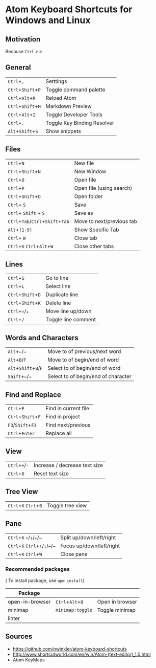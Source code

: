 # Atom Keyboard Shortcuts for Windows and Linux

## Motivation

Because `Ctrl` > `⌘`
## General

|||
|-|-|
|`Ctrl`+`,` | Setttings|
|`Ctrl`+`Shift`+`P` |	Toggle command palette |
|`Ctrl`+`Alt`+`R` | Reload Atom |
|`Ctrl`+`Shift`+`M` | Markdown Preview |
|`Ctrl`+`Alt`+`I` | Toggle Developer Tools |
|`Ctrl`+`.` | Toggle Key Binding Resolver |
|`Alt`+`Shift`+`S` | Show snippets |

## Files
|||
|-|-|
|`Ctrl`+`N`	| New file |
|`Ctrl`+`Shift`+`N`|	New Window |
|`Ctrl`+`O` |	Open file |
|`Ctrl`+`P` |	Open file (using search)|
|`Ctrl`+`Shift`+`O` |	Open folder |
|`Ctrl`+ `S` |	Save |
|`Ctrl`+ `Shift` + `S` |	Save as |
|`Ctrl`+`Tab`/`Ctrl`+`Shift`+`Tab` | Move to next/previous tab|
|`Alt`+`[1-9]` | Show Specific Tab |
|`Ctrl`+ `W` |	Close tab |
|`Ctrl`+`K` `Ctrl`+`Alt`+`W`  | Close other tabs |

## Lines
|||
|-|-|
|`Ctrl`+`G`|	Go to line |
|`Ctrl`+`L` |	Select line |
|`Ctrl`+`Shift`+`D` |	Duplicate line|
|`Ctrl`+`Shift`+`K` |	Delete line |
|`Ctrl`+`↑`/`↓` |	Move line up/down |
|`Ctrl`+`/`|	Toggle line comment |

## Words and Characters
|||
|-|-|
|`Alt`+`←`/`→`	| Move to of previous/next word |
|`Alt`+`B`/`F`	| Move to of begin/end of word |
|`Alt`+`Shift`+`B`/`F`	| Select to of begin/end of word |
|`Shift`+`←`/`→`	| Select to of begin/end of character |

## Find and Replace
|||
|-|-|
|`Ctrl`+`F` |	Find in current file |
|`Ctrl`+`Shift`+`F`	| Find in project |
|`F3`/`Shift`+`F3` | Find next/previous |
|`Ctrl`+`Enter` |	Replace all |

## View
|||
|-|-|
|`Ctrl`+`+`/`-` |	Increase / decrease text size |
|`Ctrl`+`0`	| Reset text size |

## Tree View
|||
|-|-|
|`Ctrl`+`K` `Ctrl`+`B` |	Toggle tree view |
## Pane
|||
|-|-|
|`Ctrl`+`K` `↑`/`↓`/`←`/`→` | Split up/down/left/right |
|`Ctrl`+`K` `Ctrl`+`↑`/`↓`/`←`/`→` | Focus up/down/left/right |
|`Ctrl`+`K` `Ctrl`+`W` | Close pane |

### Recommended packages
( To install package, use `apm install`)

|Package|||
|-|-|-|
|open-in-browser |`Ctrl`+`Alt`+`Q` | Open in browser
|minimap | `minimap:toggle` | Toggle minimap |
|linter ||||


## Sources
- https://github.com/nwinkler/atom-keyboard-shortcuts
- http://www.shortcutworld.com/en/win/Atom-(text-editor)_1.0.html
- Atom KeyMaps
